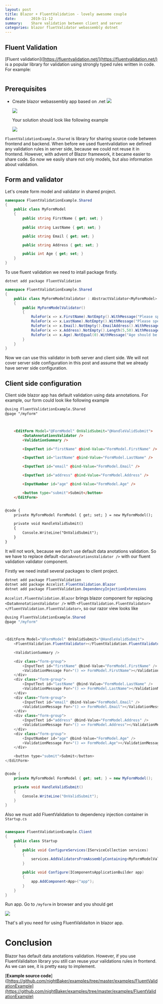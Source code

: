 ```yaml
---
layout: post
title: Blazor + FluentValidation - lovely awesome couple
date:       2019-11-12
summary:    Share validation between client and server
categories: blazor fluetValidator webassembly dotnet 
---
```


## Fluent Validation

[Fluent validation]([https://fluentvalidation.net/](https://fluentvalidation.net/) is a popular library for validation using strongly typed rules written in code. For example:

```csharp

```

## Prerequisites

* Create blazor webassembly app based on .net ![](\images\blazor-fluent-validator\2019-11-12-17-57-23-image.png)
  
  ![](\images\blazor-fluent-validator\2019-11-12-17-59-57-image.png)
  
  Your solution should look like following example
  
  
  
  ![](\images\blazor-fluent-validator\2019-11-13-08-56-29-image.png)
  
  
  
  

`FluentValidationExample.Shared` is library for sharing source code between frontend and backend. When before we used fluentvalidation we defined any validation rules in server side, because we could not reuse it in frontend. However, with advent of Blazor framework, it became easier to share code. So now we easily share not only models, but also information about validation.



## Form and validator

Let's create form model and validator in shared project. 

```csharp
namespace FluentValidationExample.Shared
{
    public class MyFormModel
    {
        public string FirstName { get; set; }
        
        public string LastName { get; set; }

        public string Email { get; set; }        

        public string Address { get; set; }

        public int Age { get; set; }
    }
}
```

To use fluent validation we need to intall package firstly.

```shell
dotnet add package FluentValidation
```

```csharp
namespace FluentValidationExample.Shared
{
    public class MyFormModelValidator : AbstractValidator<MyFormModel>
    {
        public MyFormModelValidator()
        {
            RuleFor(x => x.FirstName).NotEmpty().WithMessage("Please specify a first name");
            RuleFor(x => x.LastName).NotEmpty().WithMessage("Please specify a last name");
            RuleFor(x => x.Email).NotEmpty().EmailAddress().WithMessage("Please specify a valid email");
            RuleFor(x => x.Address).NotEmpty().Length(5,50).WithMessage("Please specify a valid address"); ;
            RuleFor(x => x.Age).NotEqual(0).WithMessage("Age should be more than zero");
        }
    }
}
```

Now we can use this validator in both server and client side. We will not cover server side configuration in this post and assume that we already have server side configuration.



## Client side configuration

Client side blazor app has default validation using data annotations. For example, our form could look like following example

```html
@using FluentValidationExample.Shared
@page "/myform"



    <EditForm Model="@FormModel" OnValidSubmit="@HandleValidSubmit">
        <DataAnnotationsValidator />
        <ValidationSummary />

        <InputText id="firstName" @bind-Value="FormModel.FirstName" />

        <InputText id="lastName" @bind-Value="FormModel.LastName" />

        <InputText id="email" @bind-Value="FormModel.Email" />

        <InputText id="address" @bind-Value="FormModel.Address" />

        <InputNumber id="age" @bind-Value="FormModel.Age" />

        <button type="submit">Submit</button>
    </EditForm>


@code {
    private MyFormModel FormModel { get; set; } = new MyFormModel();

    private void HandleValidSubmit()
    {
        Console.WriteLine("OnValidSubmit");
    }
}
```

It will not work, because we don't use default data anotations validation. So we have to replace default `<DataAnnotationsValidator />` with our fluent validation validator component.

Firstly we need install several packages to client project.

```powershell
dotnet add package FluentValidation
dotnet add package Accelist.FluentValidation.Blazor
dotnet add package FluentValidation.DependencyInjectionExtensions
```

`Accelist.FluentValidation.Blazor` brings blazor component for replacing `<DataAnnotationsValidator />` with `<FluentValidation.FluentValidator></FluentValidation.FluentValidator>`, so our razor view looks like

```csharp
@using FluentValidationExample.Shared
@page "/myform"



<EditForm Model="@FormModel" OnValidSubmit="@HandleValidSubmit">
    <FluentValidation.FluentValidator></FluentValidation.FluentValidator>

    <ValidationSummary />

    <div class="form-group">
        <InputText id="firstName" @bind-Value="FormModel.FirstName" />
        <ValidationMessage For="() => FormModel.FirstName"></ValidationMessage>
    </div>
    <div class="form-group">
        <InputText id="lastName" @bind-Value="FormModel.LastName" />
        <ValidationMessage For="() => FormModel.LastName"></ValidationMessage>
    </div>
    <div class="form-group">
        <InputText id="email" @bind-Value="FormModel.Email" />
        <ValidationMessage For="() => FormModel.Email"></ValidationMessage>
    </div>
    <div class="form-group">
        <InputText id="address" @bind-Value="FormModel.Address" />
        <ValidationMessage For="() => FormModel.Address"></ValidationMessage>
    </div>
    <div class="form-group">
        <InputNumber id="age" @bind-Value="FormModel.Age" />
        <ValidationMessage For="() => FormModel.Age"></ValidationMessage>
    </div>

    <button type="submit">Submit</button>
</EditForm>


@code {
    private MyFormModel FormModel { get; set; } = new MyFormModel();

    private void HandleValidSubmit()
    {
        Console.WriteLine("OnValidSubmit");
    }
}
```

Also we must add FluentValidation to dependency injection container in `Startup.cs` 

```csharp

namespace FluentValidationExample.Client
{
    public class Startup
    {
        public void ConfigureServices(IServiceCollection services)
        {
            services.AddValidatorsFromAssemblyContaining<MyFormModelValidator>();
        }

        public void Configure(IComponentsApplicationBuilder app)
        {
            app.AddComponent<App>("app");
        }
    }
}

```

Run app. Go to `/myform` in browser and you should get 

![](\images\blazor-fluent-validator\2019-11-13-10-13-03-image.png)

That's all you need for using FluentValidaiton in blazor app.

# Conclusion

Blazor has default data anotations validation. However, if you use FluentValidaiton library you still can reuse your validations rules in frontend. As we can see, it is pretty easy to implement.

[**Example source code**]([https://github.com/nightBaker/examples/tree/master/examples/FluentValidationExample](https://github.com/nightBaker/examples/tree/master/examples/FluentValidationExample)
